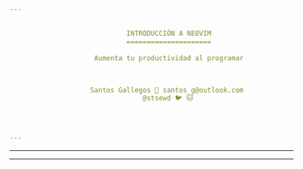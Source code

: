 ```yaml
---


                             INTRODUCCIÓN A NEOVIM
                             =====================

                     Aumenta tu productividad al programar



                    Santos Gallegos 📧 santos_g@outlook.com
                                 @stsewd 🐦 🐱




---
```
















---















---
